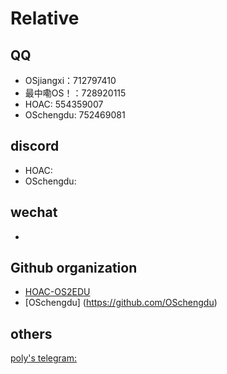 # Relative

## QQ
- OSjiangxi：712797410
- 最中嘞OS！：728920115
- HOAC: 554359007
- OSchengdu: 752469081

## discord
- HOAC: 
- OSchengdu:

## wechat
- 


## Github organization
- [HOAC-OS2EDU](https://github.com/HOAC-OS2EDU)
- [OSchengdu] (https://github.com/OSchengdu)







## others
[poly's telegram:](t.me/polypopop)
